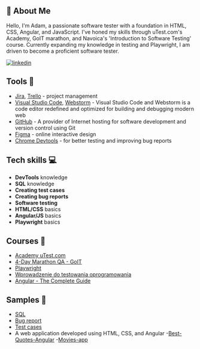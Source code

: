 ## 🔎 About Me

Hello, I'm Adam, a passionate software tester with a foundation in HTML, CSS, Angular, and JavaScript. I've honed my skills through uTest.com's Academy, GoIT marathon, and Navoica's 'Introduction to Software Testing' course. Currently expanding my knowledge in testing and Playwright, I am driven to become a proficient software tester.

[![linkedin](https://img.shields.io/badge/linkedin-0A66C2?style=for-the-badge&logo=linkedin&logoColor=white)](https://www.linkedin.com/in/adam-pawlik-59b6a2237/)

## Tools 🔧

- [Jira](https://www.atlassian.com/pl/software/jira), [Trello](https://trello.com/pl/tour) - project management
- [Visual Studio Code](https://code.visualstudio.com/), [Webstorm](https://www.jetbrains.com/webstorm/) - Visual Studio Code and Webstorm is a code editor redefined and optimized for building and debugging modern web
- [GitHub](https://github.com/ios1111-creator) - A provider of Internet hosting for software development and version control using Git
- [Figma](https://www.figma.com/) - online interactive design
- [Chrome Devtools](https://developer.chrome.com/docs/devtools/) - for better testing and improving bug reports

## Tech skills 💻

- **DevTools** knowledge
- **SQL** knowledge
- **Creating test cases**
- **Creating bug reports**
- **Software testing**
- **HTML/CSS** basics
- **Angular/JS** basics
- **Playwright** basics

## Courses 📓

- [Academy uTest.com](https://www.utest.com/academy)
- [4-Day Marathon QA - GoIT](https://qa.m.goit.global/pl/)
- [Playwright](https://jaktestowac.pl/course/playwright-wprowadzenie/)
- [Wprowadzenie do testowania oprogramowania](https://navoica.pl/courses/course-v1:ZPSB+WTO1+2022_WTO1/course/)
- [Angular - The Complete Guide](https://www.udemy.com/course/the-complete-guide-to-angular-2/)

## Samples 🔬

- [SQL](https://github.com/ios1111-creator/PORTFOLIO/blob/main/Quality%20Assurance/SQL.md)
- [Bug report](https://github.com/ios1111-creator/PORTFOLIO/blob/main/Quality%20Assurance/bug_report.md)
- [Test cases](https://github.com/ios1111-creator/PORTFOLIO/blob/main/Quality%20Assurance/test_cases.md)
- A web application developed using HTML, CSS, and Angular
    -[Best-Quotes-Angular](https://github.com/ios1111-creator/-Best-Quotes-Angular)
    -[Movies-app](https://github.com/ios1111-creator/Movies-app/tree/master/src)
